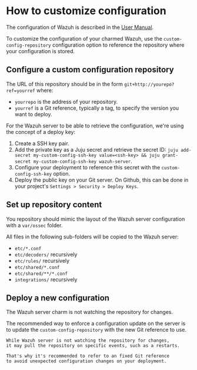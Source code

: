 # How to customize configuration

The configuration of Wazuh is described in the [User Manual](https://documentation.wazuh.com/current/user-manual/).

To customize the configuration of your charmed Wazuh, use the `custom-config-repository` configuration option to reference the repository where your configuration is stored.

## Configure a custom configuration repository

The URL of this repository should be in the form `git+http://yourepo?ref=yourref` where:

- `yourrepo` is the address of your repository.
- `yourref` is a Git reference, typically a tag, to specify the version you want to deploy.

For the Wazuh server to be able to retrieve the configuration, we're using the concept of a deploy key:

1. Create a SSH key pair.
2. Add the private key as a Juju secret and retrieve the secret ID: `juju add-secret my-custom-config-ssh-key value=<ssh-key> && juju grant-secret my-custom-config-ssh-key wazuh-server`.
3. Configure your deployment to reference this secret with the `custom-config-ssh-key` option.
4. Deploy the public key on your Git server. On Github, this can be done in your project's `Settings > Security > Deploy Keys`.

## Set up repository content

You repository should mimic the layout of the Wazuh server configuration with a `var/ossec` folder.

All files in the following sub-folders will be copied to the Wazuh server:

- `etc/*.conf`
- `etc/decoders/` recursively
- `etc/rules/` recursively
- `etc/shared/*.conf`
- `etc/shared/**/*.conf`
- `integrations/` recursively

## Deploy a new configuration

The Wazuh server charm is not watching the repository for changes.

The recommended way to enforce a configuration update on the server is to update the `custom-config-repository` with the new Git reference to use.

```{note}
While Wazuh server is not watching the repository for changes,
it may pull the repository on specific events, such as a restarts.

That's why it's recommended to refer to an fixed Git reference
to avoid unexpected configuration changes on your deployment.
```

